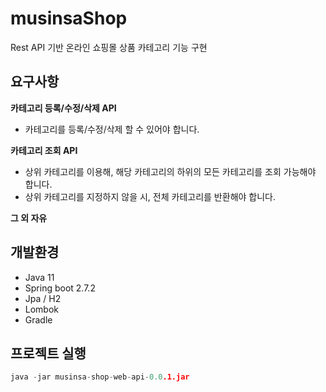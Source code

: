 # musinsaShop
Rest API 기반 온라인 쇼핑몰 상품 카테고리 기능 구현

## 요구사항
**카테고리 등록/수정/삭제 API**
* 카테고리를 등록/수정/삭제 할 수 있어야 합니다.   

**카테고리 조회 API**
* 상위 카테고리를 이용해, 해당 카테고리의 하위의 모든 카테고리를 조회
가능해야 합니다.
* 상위 카테고리를 지정하지 않을 시, 전체 카테고리를 반환해야 합니다.

**그 외 자유**

## 개발환경
* Java 11
* Spring boot 2.7.2
* Jpa / H2
* Lombok
* Gradle

## 프로젝트 실행
```c
java -jar musinsa-shop-web-api-0.0.1.jar
```
